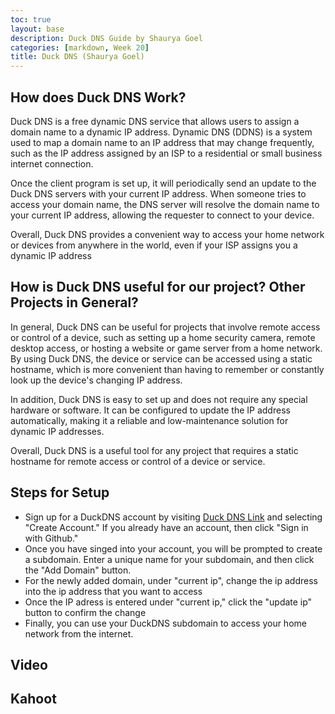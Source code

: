 ```yaml
---
toc: true
layout: base
description: Duck DNS Guide by Shaurya Goel
categories: [markdown, Week 20]
title: Duck DNS (Shaurya Goel)
---
```


## How does Duck DNS Work?

Duck DNS is a free dynamic DNS service that allows users to assign a domain name to a dynamic IP address. Dynamic DNS (DDNS) is a system used to map a domain name to an IP address that may change frequently, such as the IP address assigned by an ISP to a residential or small business internet connection.

Once the client program is set up, it will periodically send an update to the Duck DNS servers with your current IP address. When someone tries to access your domain name, the DNS server will resolve the domain name to your current IP address, allowing the requester to connect to your device.

Overall, Duck DNS provides a convenient way to access your home network or devices from anywhere in the world, even if your ISP assigns you a dynamic IP address

## How is Duck DNS useful for our project? Other Projects in General?

In general, Duck DNS can be useful for projects that involve remote access or control of a device, such as setting up a home security camera, remote desktop access, or hosting a website or game server from a home network. By using Duck DNS, the device or service can be accessed using a static hostname, which is more convenient than having to remember or constantly look up the device's changing IP address.

In addition, Duck DNS is easy to set up and does not require any special hardware or software. It can be configured to update the IP address automatically, making it a reliable and low-maintenance solution for dynamic IP addresses.

Overall, Duck DNS is a useful tool for any project that requires a static hostname for remote access or control of a device or service.

## Steps for Setup
- Sign up for a DuckDNS account by visiting [Duck DNS Link](https://www.duckdns.org/) and selecting "Create Account." If you already have an account, then click "Sign in with Github."
- Once you have singed into your account, you will be prompted to create a subdomain. Enter a unique name for your subdomain, and then click the "Add Domain" button.
- For the newly added domain, under "current ip", change the ip address into the ip address that you want to access
- Once the IP adress is entered under "current ip," click the "update ip"  button to confirm the change
- Finally, you can use your DuckDNS subdomain to access your home network from the internet. 

## Video


## Kahoot
